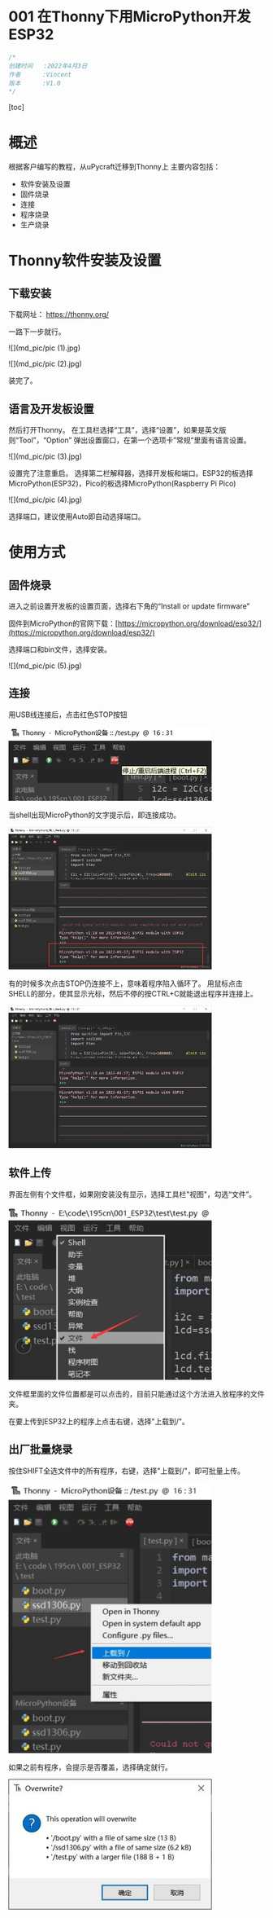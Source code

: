 # 001 在Thonny下用MicroPython开发ESP32

```c
/*
创建时间   :2022年4月3日
作者		:Vincent
版本		:V1.0
*/
```



[toc]


# 概述
根据客户编写的教程，从uPycraft迁移到Thonny上
主要内容包括：
- 软件安装及设置
- 固件烧录
- 连接
- 程序烧录
- 生产烧录
# Thonny软件安装及设置
## 下载安装
下载网址：
https://thonny.org/

一路下一步就行。

![](md_pic/pic (1).jpg)

![](md_pic/pic (2).jpg)

装完了。
## 语言及开发板设置
然后打开Thonny。
在工具栏选择“工具”，选择“设置”，如果是英文版则“Tool”，“Option”
弹出设置窗口，在第一个选项卡”常规“里面有语言设置。

![](md_pic/pic (3).jpg)

设置完了注意重启。
选择第二栏解释器，选择开发板和端口。ESP32的板选择MicroPython(ESP32)，Pico的板选择MicroPython(Raspberry Pi Pico)

![](md_pic/pic (4).jpg)


选择端口，建议使用Auto即自动选择端口。

# 使用方式

## 固件烧录

进入之前设置开发板的设置页面，选择右下角的“Install or update firmware”

固件到MicroPython的官网下载：[https://micropython.org/download/esp32/](https://micropython.org/download/esp32/)

选择端口和bin文件，选择安装。

![](md_pic/pic (5).jpg)

## 连接

用USB线连接后，点击红色STOP按钮

![](md_pic/pic6.jpg)

当shell出现MicroPython的文字提示后，即连接成功。

![](md_pic/pic8.jpg)

有的时候多次点击STOP仍连接不上，意味着程序陷入循环了。
用鼠标点击SHELL的部分，使其显示光标，然后不停的按CTRL+C就能退出程序并连接上。

![](md_pic/pic9.jpg)

## 软件上传

界面左侧有个文件框，如果刚安装没有显示，选择工具栏"视图"，勾选“文件”。

![](md_pic/pic10.jpg)

文件框里面的文件位置都是可以点击的，目前只能通过这个方法进入放程序的文件夹。

在要上传到ESP32上的程序上点击右键，选择"上载到/"。

## 出厂批量烧录

按住SHIFT全选文件中的所有程序，右键，选择"上载到/"，即可批量上传。

![](md_pic/pic7.jpg)

如果之前有程序，会提示是否覆盖，选择确定就行。

![](md_pic/pic11.jpg)


